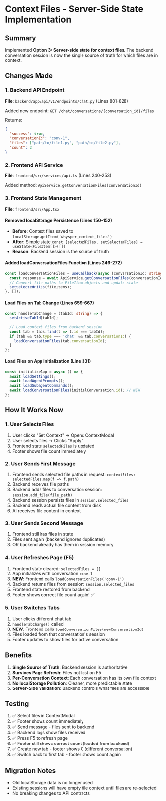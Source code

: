 # Context Files - Server-Side State Implementation

## Summary

Implemented **Option 3: Server-side state for context files**. The backend conversation session is now the single source of truth for which files are in context.

## Changes Made

### 1. Backend API Endpoint

**File**: `backend/app/api/v1/endpoints/chat.py` (Lines 801-828)

Added new endpoint: `GET /chat/conversations/{conversation_id}/files`

Returns:
```json
{
  "success": true,
  "conversationId": "conv-1",
  "files": ["path/to/file1.py", "path/to/file2.py"],
  "count": 2
}
```

### 2. Frontend API Service

**File**: `frontend/src/services/api.ts` (Lines 240-253)

Added method: `ApiService.getConversationFiles(conversationId)`

### 3. Frontend State Management

**File**: `frontend/src/App.tsx`

#### Removed localStorage Persistence (Lines 150-152)
- **Before**: Context files saved to `localStorage.getItem('whysper_context_files')`
- **After**: Simple state `const [selectedFiles, setSelectedFiles] = useState<FileItem[]>([])`
- **Reason**: Backend session is the source of truth

#### Added loadConversationFiles Function (Lines 246-272)
```typescript
const loadConversationFiles = useCallback(async (conversationId: string) => {
  const response = await ApiService.getConversationFiles(conversationId);
  // Convert file paths to FileItem objects and update state
  setSelectedFiles(fileItems);
}, []);
```

#### Load Files on Tab Change (Lines 659-667)
```typescript
const handleTabChange = (tabId: string) => {
  setActiveTabId(tabId);

  // Load context files from backend session
  const tab = tabs.find(t => t.id === tabId);
  if (tab && tab.type === 'chat' && tab.conversationId) {
    loadConversationFiles(tab.conversationId);
  }
};
```

#### Load Files on App Initialization (Line 331)
```typescript
const initializeApp = async () => {
  await loadSettings();
  await loadAgentPrompts();
  await loadSubagentCommands();
  await loadConversationFiles(initialConversation.id); // NEW
};
```

## How It Works Now

### 1. User Selects Files
1. User clicks "Set Context" → Opens ContextModal
2. User selects files → Clicks "Apply"
3. Frontend state `selectedFiles` is updated
4. Footer shows file count immediately

### 2. User Sends First Message
1. Frontend sends selected file paths in request: `contextFiles: selectedFiles.map(f => f.path)`
2. Backend receives file paths
3. Backend adds files to conversation session: `session.add_file(file_path)`
4. Backend session persists files in `session.selected_files`
5. Backend reads actual file content from disk
6. AI receives file content in context

### 3. User Sends Second Message
1. Frontend still has files in state
2. Files sent again (backend ignores duplicates)
3. OR backend already has them in session memory

### 4. User Refreshes Page (F5)
1. Frontend state cleared: `selectedFiles = []`
2. App initializes with conversation `conv-1`
3. **NEW**: Frontend calls `loadConversationFiles('conv-1')`
4. Backend returns files from session: `session.selected_files`
5. Frontend state restored from backend
6. Footer shows correct file count again! ✅

### 5. User Switches Tabs
1. User clicks different chat tab
2. `handleTabChange()` called
3. **NEW**: Frontend calls `loadConversationFiles(newConversationId)`
4. Files loaded from that conversation's session
5. Footer updates to show files for active conversation

## Benefits

1. **Single Source of Truth**: Backend session is authoritative
2. **Survives Page Refresh**: Files not lost on F5
3. **Per-Conversation Context**: Each conversation has its own file context
4. **No localStorage Pollution**: Cleaner, more predictable state
5. **Server-Side Validation**: Backend controls what files are accessible

## Testing

1. ✅ Select files in ContextModal
2. ✅ Footer shows count immediately
3. ✅ Send message - files sent to backend
4. ✅ Backend logs show files received
5. ✅ Press F5 to refresh page
6. ✅ Footer still shows correct count (loaded from backend)
7. ✅ Create new tab - footer shows 0 (different conversation)
8. ✅ Switch back to first tab - footer shows count again

## Migration Notes

- Old localStorage data is no longer used
- Existing sessions will have empty file context until files are re-selected
- No breaking changes to API contracts
